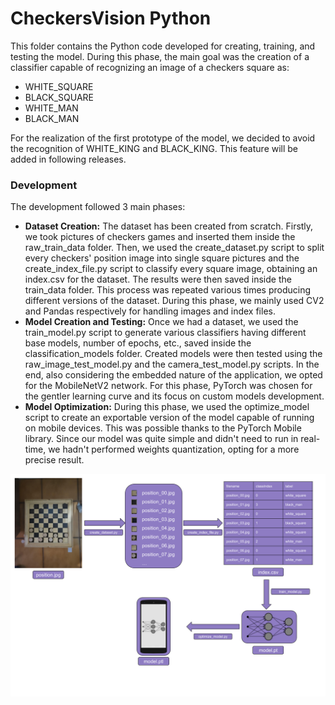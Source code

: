 # CheckersVision Python

This folder contains the Python code developed for creating, training, and testing the model. During this phase, the main goal was the creation of a classifier capable of recognizing an image of a checkers square as:

* WHITE_SQUARE
* BLACK_SQUARE
* WHITE_MAN
* BLACK_MAN

For the realization of the first prototype of the model, we decided to avoid the recognition of WHITE_KING and BLACK_KING. This feature will be added in following releases.

### Development

The development followed 3 main phases:

* **Dataset Creation:** The dataset has been created from scratch. Firstly, we took pictures of checkers games and inserted them inside the raw_train_data folder. Then, we used the create_dataset.py script to split every checkers' position image into single square pictures and the create_index_file.py script to classify every square image, obtaining an index.csv for the dataset. The results were then saved inside the train_data folder. This process was repeated various times producing different versions of the dataset. During this phase, we mainly used CV2 and Pandas respectively for handling images and index files.
* **Model Creation and Testing:** Once we had a dataset, we used the train_model.py script to generate various classifiers having different base models, number of epochs, etc., saved inside the classification_models folder. Created models were then tested using the raw_image_test_model.py and the camera_test_model.py scripts. In the end, also considering the embedded nature of the application, we opted for the MobileNetV2 network. For this phase, PyTorch was chosen for the gentler learning curve and its focus on custom models development.
* **Model Optimization:** During this phase, we used the optimize_model script to create an exportable version of the model capable of running on mobile devices. This was possible thanks to the PyTorch Mobile library. Since our model was quite simple and didn't need to run in real-time, we hadn't performed weights quantization, opting for a more precise result.

<img src="_readmeImgs_/python_dev_flow.png">
